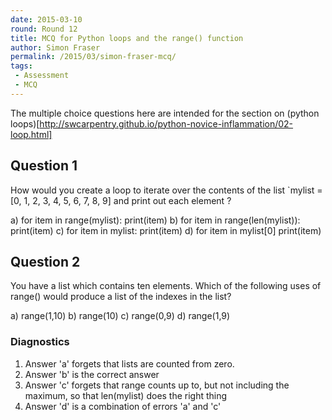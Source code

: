 ```yaml
---
date: 2015-03-10
round: Round 12
title: MCQ for Python loops and the range() function
author: Simon Fraser
permalink: /2015/03/simon-fraser-mcq/
tags:
 - Assessment
 - MCQ
---
```


The multiple choice questions here are intended for the section on (python loops)[http://swcarpentry.github.io/python-novice-inflammation/02-loop.html]

## Question 1

How would you create a loop to iterate over the contents of the list `mylist = [0, 1, 2, 3, 4, 5, 6, 7, 8, 9] and print out each element ?

a) for item in range(mylist):
       print(item)
b) for item in range(len(mylist)):
       print(item)
c) for item in mylist:
       print(item)
d) for item in mylist[0]
       print(item)


## Question 2

You have a list which contains ten elements. Which of the following uses of
range() would produce a list of the indexes in the list?

a) range(1,10)
b) range(10)
c) range(0,9)
d) range(1,9)

### Diagnostics

1. Answer 'a' forgets that lists are counted from zero.
2. Answer 'b' is the correct answer
3. Answer 'c' forgets that range counts up to, but not including the maximum, so that len(mylist) does the right thing
4. Answer 'd' is a combination of errors 'a' and 'c'


